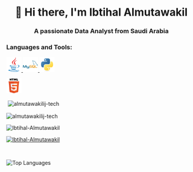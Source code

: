 <h1 align="center">👋 Hi there, I'm Ibtihal Almutawakil</h1>
<h3 align="center">A passionate Data Analyst from Saudi Arabia</h3>

<h3 align="left">Languages and Tools:</h3>
<p align="left"> <a href="https://www.java.com" target="_blank" rel="noreferrer"> <img src="https://raw.githubusercontent.com/devicons/devicon/master/icons/java/java-original.svg" alt="java" width="40" height="40"/> </a> <a href="https://www.mysql.com/" target="_blank" rel="noreferrer"> <img src="https://raw.githubusercontent.com/devicons/devicon/master/icons/mysql/mysql-original-wordmark.svg" alt="mysql" width="40" height="40"/> </a> <a href="https://www.python.org" target="_blank" rel="noreferrer"> <img src="https://raw.githubusercontent.com/devicons/devicon/master/icons/python/python-original.svg" alt="python" width="40" height="40"/> </a> <p align="left"> <a href="https://www.w3.org/html/" target="_blank" rel="noreferrer"> <img src="https://raw.githubusercontent.com/devicons/devicon/master/icons/html5/html5-original-wordmark.svg" alt="html5" width="40" height="40"/> </a> </p>

<p>&nbsp;<img align="center" src="https://github-readme-stats.vercel.app/api?username=Ibtihal-Almutawakil&show_icons=true&locale=en" alt="almutawakilij-tech" /></p>

<p><img align="center" src="https://github-readme-streak-stats.herokuapp.com/?user=Ibtihal-Almutawakil&" alt="almutawakilij-tech" /></p>




<p align="left"> <img src="https://komarev.com/ghpvc/?username=Ibtihal-Almutawakil&label=Profile%20views&color=0e75b6&style=flat" alt="Ibtihal-Almutawakil" /> </p>

<p align="left"> <a href="https://github.com/ryo-ma/github-profile-trophy"><img src="https://github-profile-trophy.vercel.app/?username=Ibtihal-Almutawakil" alt="Ibtihal-Almutawakil" /></a> </p>

<p align="left"> <a href="https://twitter.com/" target="blank"><img src="https://img.shields.io/twitter/follow/?logo=twitter&style=for-the-badge" alt="" /></a> </p>

<p align="left">
  <img src="https://github-readme-stats.vercel.app/api/top-langs/?username=Ibtihal-Almutawakil&layout=compact&langs_count=10&theme=default" alt="Top Languages" />
</p>

